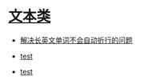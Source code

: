 # [文本类](./文本类.md)

- [解决长英文单词不会自动折行的问题](./文本类.md#zhehang)

- [test](./文本类.md#TEST)

- [test](./文本类.md#test)